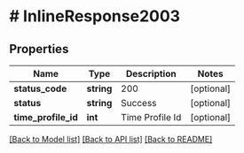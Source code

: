 # # InlineResponse2003

## Properties

Name | Type | Description | Notes
------------ | ------------- | ------------- | -------------
**status_code** | **string** | 200 | [optional]
**status** | **string** | Success | [optional]
**time_profile_id** | **int** | Time Profile Id | [optional]

[[Back to Model list]](../../README.md#models) [[Back to API list]](../../README.md#endpoints) [[Back to README]](../../README.md)
